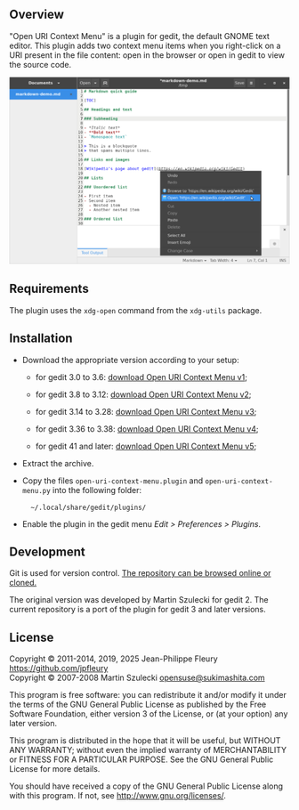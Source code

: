 ## Overview

"Open URI Context Menu" is a plugin for gedit, the default GNOME text editor. This plugin adds two context menu items when you right-click on a URI present in the file content: open in the browser or open in gedit to view the source code.

![Context menu in gedit with URI options](https://raw.githubusercontent.com/jpfleury/open-uri-context-menu/master/assets/example-context-menu.png)

## Requirements

The plugin uses the `xdg-open` command from the `xdg-utils` package.

## Installation

- Download the appropriate version according to your setup:

	- for gedit 3.0 to 3.6: [download Open URI Context Menu v1](https://github.com/jpfleury/open-uri-context-menu/archive/v1.zip);
	
	- for gedit 3.8 to 3.12: [download Open URI Context Menu v2](https://github.com/jpfleury/open-uri-context-menu/archive/v2.zip);
	
	- for gedit 3.14 to 3.28: [download Open URI Context Menu v3](https://github.com/jpfleury/open-uri-context-menu/archive/v3.zip);
	
	- for gedit 3.36 to 3.38: [download Open URI Context Menu v4](https://github.com/jpfleury/open-uri-context-menu/archive/v4.zip);
	
	- for gedit 41 and later: [download Open URI Context Menu v5](https://github.com/jpfleury/open-uri-context-menu/archive/master.zip);

- Extract the archive.

- Copy the files `open-uri-context-menu.plugin` and `open-uri-context-menu.py` into the following folder:

		~/.local/share/gedit/plugins/

- Enable the plugin in the gedit menu *Edit > Preferences > Plugins*.

## Development

Git is used for version control. [The repository can be browsed online or cloned.](https://github.com/jpfleury/open-uri-context-menu)

The original version was developed by Martin Szulecki for gedit 2. The current repository is a port of the plugin for gedit 3 and later versions.

## License

Copyright © 2011-2014, 2019, 2025 Jean-Philippe Fleury <https://github.com/jpfleury>  
Copyright © 2007-2008 Martin Szulecki <opensuse@sukimashita.com>

This program is free software: you can redistribute it and/or modify
it under the terms of the GNU General Public License as published by
the Free Software Foundation, either version 3 of the License, or
(at your option) any later version.

This program is distributed in the hope that it will be useful,
but WITHOUT ANY WARRANTY; without even the implied warranty of
MERCHANTABILITY or FITNESS FOR A PARTICULAR PURPOSE.  See the
GNU General Public License for more details.

You should have received a copy of the GNU General Public License
along with this program.  If not, see <http://www.gnu.org/licenses/>.
